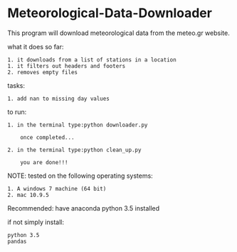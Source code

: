 # Meteorological-Data-Downloader

This program will download meteorological data from the meteo.gr website.

what it does so far:

    1. it downloads from a list of stations in a location
    1. it filters out headers and footers
    2. removes empty files

tasks:

    1. add nan to missing day values


to run:

    1. in the terminal type:python downloader.py

        once completed...

    2. in the terminal type:python clean_up.py
    
        you are done!!!

NOTE: 
tested on the following operating systems:

    1. A windows 7 machine (64 bit)
    2. mac 10.9.5

Recommended:  have anaconda python 3.5 installed

if not simply install:

    python 3.5
    pandas


